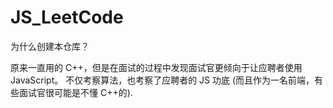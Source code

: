 # JS_LeetCode
为什么创建本仓库？

原来一直用的 C++，但是在面试的过程中发现面试官更倾向于让应聘者使用 JavaScript。
不仅考察算法，也考察了应聘者的 JS 功底 (而且作为一名前端，有些面试官很可能是不懂 C++的).

